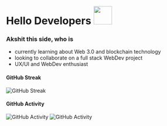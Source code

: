 # Hello Developers <img src="https://media.giphy.com/media/hvRJCLFzcasrR4ia7z/giphy.gif" width="50">
### Akshit this side, who is

<!--
**akkshitgupta/akkshitgupta** is a ✨ _special_ ✨ repository because its `README.md` (this file) appears on your GitHub profile.

Here are some ideas to get you started:
## I am Akshit Gupta, UX/UI and WebDev enthusiast
- 🔭 I’m currently working on ...
- 🤔 I’m looking for help with ...
- 💬 Ask me about UX/UI and WebDev
- 😄 Pronouns: ...
- ⚡ Fun fact: ...
- 📮 You can contact me on linkedIn or twitter : @akkshitgupta

-->
 - currently learning about Web 3.0 and blockchain technology
 - looking to collaborate on a full stack WebDev project
 - UX/UI and WebDev enthusiast



#### GitHub Streak  
![GitHub Streak](https://github-readme-streak-stats.herokuapp.com?user=akkshitgupta&theme=swift&hide_border=true&border_radius=10&card_width=400)

#### GitHub Activity
![GitHub Activity](https://github-readme-stats.vercel.app/api?username=akkshitgupta&disable_animations=false&count_private=true&show_icons=true&theme=swift&card_width=300&border_radius=10)
![GitHub Activity](https://github-readme-stats.vercel.app/api/top-langs?username=akkshitgupta&layout=compact&langs_count=8&theme=swift&card_width=400&border_radius=10)
